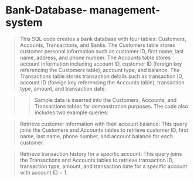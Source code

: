 # Bank-Database- management-system

>This SQL code creates a bank database with four tables: Customers, Accounts, Transactions, and Banks. 
>The Customers table stores customer personal information such as customer ID, first name, last name, address, and phone number. 
>The Accounts table stores account information including account ID, customer ID (foreign key referencing the Customers table), account type, and balance. 
>The Transactions table stores transaction details such as transaction ID, account ID (foreign key referencing the Accounts table), transaction type, amount, and transaction date.

>>Sample data is inserted into the Customers, Accounts, and Transactions tables for demonstration purposes. The code also includes two example queries:

>Retrieve customer information with their account balance: This query joins the Customers and Accounts tables to retrieve customer ID, first name, last name, phone number, and account balance for each customer.

>Retrieve transaction history for a specific account: This query joins the Transactions and Accounts tables to retrieve transaction ID, transaction type, amount, and transaction date for a specific account with account ID = 1.
